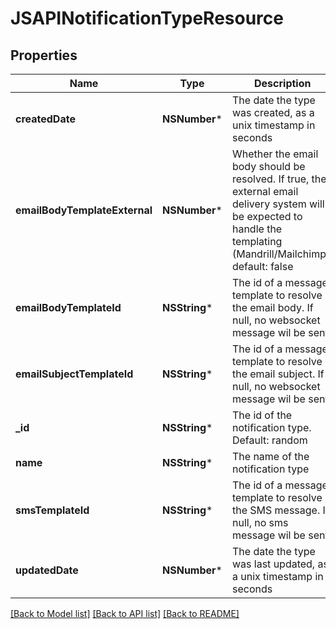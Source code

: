 # JSAPINotificationTypeResource

## Properties
Name | Type | Description | Notes
------------ | ------------- | ------------- | -------------
**createdDate** | **NSNumber*** | The date the type was created, as a unix timestamp in seconds | [optional] 
**emailBodyTemplateExternal** | **NSNumber*** | Whether the email body should be resolved. If true, the external email delivery system will be expected to handle the templating (Mandrill/Mailchimp). default: false | [optional] 
**emailBodyTemplateId** | **NSString*** | The id of a message template to resolve the email body. If null, no websocket message wil be sent | [optional] 
**emailSubjectTemplateId** | **NSString*** | The id of a message template to resolve the email subject. If null, no websocket message wil be sent | [optional] 
**_id** | **NSString*** | The id of the notification type. Default: random | [optional] 
**name** | **NSString*** | The name of the notification type | 
**smsTemplateId** | **NSString*** | The id of a message template to resolve the SMS message. If null, no sms message wil be sent | [optional] 
**updatedDate** | **NSNumber*** | The date the type was last updated, as a unix timestamp in seconds | [optional] 

[[Back to Model list]](../README.md#documentation-for-models) [[Back to API list]](../README.md#documentation-for-api-endpoints) [[Back to README]](../README.md)


